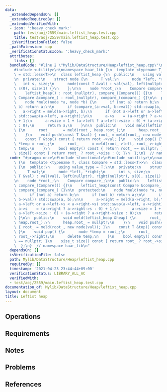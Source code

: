 ```yaml
---
data:
  _extendedDependsOn: []
  _extendedRequiredBy: []
  _extendedVerifiedWith:
  - icon: ':heavy_check_mark:'
    path: test/aoj/2559/main.leftist_heap.test.cpp
    title: test/aoj/2559/main.leftist_heap.test.cpp
  _isVerificationFailed: false
  _pathExtension: cpp
  _verificationStatusIcon: ':heavy_check_mark:'
  attributes:
    links: []
  bundledCode: "#line 2 \"Mylib/DataStructure/Heap/leftist_heap.cpp\"\n#include <functional>\n\
    #include <utility>\n\nnamespace haar_lib {\n  template <typename T, class Compare\
    \ = std::less<T>>\n  class leftist_heap {\n  public:\n    using value_type = T;\n\
    \n  private:\n    struct node {\n      T val;\n      node *left, *right;\n   \
    \   int s, size;\n      node(const T &val) : val(val), left(nullptr), right(nullptr),\
    \ s(0), size(1) {}\n    };\n\n    node *root_;\n    Compare compare_;\n\n  public:\n\
    \    leftist_heap() : root_(nullptr), compare_(Compare()) {}\n    leftist_heap(const\
    \ Compare &compare_) : root_(nullptr), compare_(compare_) {}\n\n  protected:\n\
    \    node *meld(node *a, node *b) {\n      if (not a) return b;\n      if (not\
    \ b) return a;\n\n      if (compare_(a->val, b->val)) std::swap(a, b);\n\n   \
    \   a->right = meld(a->right, b);\n      if (not a->left or a->left->s < a->right->s)\
    \ std::swap(a->left, a->right);\n\n      a->s    = (a->right ? a->right->s : 0)\
    \ + 1;\n      a->size = 1 + (a->left ? a->left->size : 0) + (a->right ? a->right->size\
    \ : 0);\n      return a;\n    }\n\n  public:\n    void meld(leftist_heap &heap)\
    \ {\n      root_      = meld(root_, heap.root_);\n      heap.root_ = nullptr;\n\
    \    }\n    void push(const T &val) { root_ = meld(root_, new node(val)); }\n\
    \    const T &top() const { return root_->val; }\n    void pop() {\n      node\
    \ *temp = root_;\n      root_      = meld(root_->left, root_->right);\n      delete\
    \ temp;\n    }\n    bool empty() const { return root_ == nullptr; }\n    size_t\
    \ size() const { return root_ ? root_->size : 0; }\n  };\n}  // namespace haar_lib\n"
  code: "#pragma once\n#include <functional>\n#include <utility>\n\nnamespace haar_lib\
    \ {\n  template <typename T, class Compare = std::less<T>>\n  class leftist_heap\
    \ {\n  public:\n    using value_type = T;\n\n  private:\n    struct node {\n \
    \     T val;\n      node *left, *right;\n      int s, size;\n      node(const\
    \ T &val) : val(val), left(nullptr), right(nullptr), s(0), size(1) {}\n    };\n\
    \n    node *root_;\n    Compare compare_;\n\n  public:\n    leftist_heap() : root_(nullptr),\
    \ compare_(Compare()) {}\n    leftist_heap(const Compare &compare_) : root_(nullptr),\
    \ compare_(compare_) {}\n\n  protected:\n    node *meld(node *a, node *b) {\n\
    \      if (not a) return b;\n      if (not b) return a;\n\n      if (compare_(a->val,\
    \ b->val)) std::swap(a, b);\n\n      a->right = meld(a->right, b);\n      if (not\
    \ a->left or a->left->s < a->right->s) std::swap(a->left, a->right);\n\n     \
    \ a->s    = (a->right ? a->right->s : 0) + 1;\n      a->size = 1 + (a->left ?\
    \ a->left->size : 0) + (a->right ? a->right->size : 0);\n      return a;\n   \
    \ }\n\n  public:\n    void meld(leftist_heap &heap) {\n      root_      = meld(root_,\
    \ heap.root_);\n      heap.root_ = nullptr;\n    }\n    void push(const T &val)\
    \ { root_ = meld(root_, new node(val)); }\n    const T &top() const { return root_->val;\
    \ }\n    void pop() {\n      node *temp = root_;\n      root_      = meld(root_->left,\
    \ root_->right);\n      delete temp;\n    }\n    bool empty() const { return root_\
    \ == nullptr; }\n    size_t size() const { return root_ ? root_->size : 0; }\n\
    \  };\n}  // namespace haar_lib\n"
  dependsOn: []
  isVerificationFile: false
  path: Mylib/DataStructure/Heap/leftist_heap.cpp
  requiredBy: []
  timestamp: '2021-04-23 23:44:44+09:00'
  verificationStatus: LIBRARY_ALL_AC
  verifiedWith:
  - test/aoj/2559/main.leftist_heap.test.cpp
documentation_of: Mylib/DataStructure/Heap/leftist_heap.cpp
layout: document
title: Leftist heap
---
```


## Operations

## Requirements

## Notes

## Problems

## References
